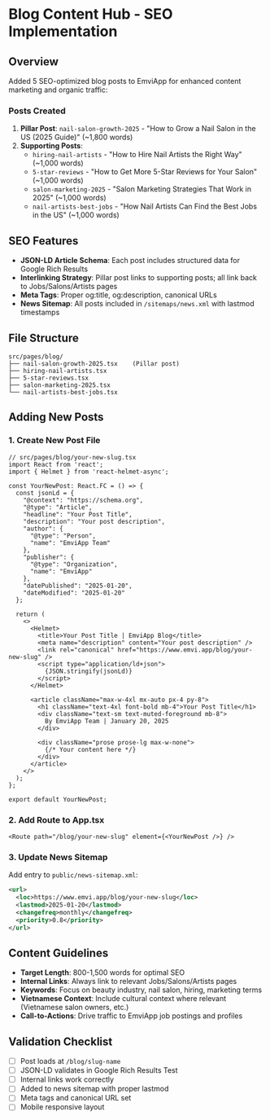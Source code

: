 # Blog Content Hub - SEO Implementation

## Overview
Added 5 SEO-optimized blog posts to EmviApp for enhanced content marketing and organic traffic:

### Posts Created
1. **Pillar Post**: `nail-salon-growth-2025` - "How to Grow a Nail Salon in the US (2025 Guide)" (~1,800 words)
2. **Supporting Posts**:
   - `hiring-nail-artists` - "How to Hire Nail Artists the Right Way" (~1,000 words)
   - `5-star-reviews` - "How to Get More 5-Star Reviews for Your Salon" (~1,000 words)  
   - `salon-marketing-2025` - "Salon Marketing Strategies That Work in 2025" (~1,000 words)
   - `nail-artists-best-jobs` - "How Nail Artists Can Find the Best Jobs in the US" (~1,000 words)

## SEO Features
- **JSON-LD Article Schema**: Each post includes structured data for Google Rich Results
- **Interlinking Strategy**: Pillar post links to supporting posts; all link back to Jobs/Salons/Artists pages
- **Meta Tags**: Proper og:title, og:description, canonical URLs
- **News Sitemap**: All posts included in `/sitemaps/news.xml` with lastmod timestamps

## File Structure
```
src/pages/blog/
├── nail-salon-growth-2025.tsx    (Pillar post)
├── hiring-nail-artists.tsx
├── 5-star-reviews.tsx
├── salon-marketing-2025.tsx
└── nail-artists-best-jobs.tsx
```

## Adding New Posts

### 1. Create New Post File
```tsx
// src/pages/blog/your-new-slug.tsx
import React from 'react';
import { Helmet } from 'react-helmet-async';

const YourNewPost: React.FC = () => {
  const jsonLd = {
    "@context": "https://schema.org",
    "@type": "Article",
    "headline": "Your Post Title",
    "description": "Your post description",
    "author": {
      "@type": "Person",
      "name": "EmviApp Team"
    },
    "publisher": {
      "@type": "Organization",
      "name": "EmviApp"
    },
    "datePublished": "2025-01-20",
    "dateModified": "2025-01-20"
  };

  return (
    <>
      <Helmet>
        <title>Your Post Title | EmviApp Blog</title>
        <meta name="description" content="Your post description" />
        <link rel="canonical" href="https://www.emvi.app/blog/your-new-slug" />
        <script type="application/ld+json">
          {JSON.stringify(jsonLd)}
        </script>
      </Helmet>
      
      <article className="max-w-4xl mx-auto px-4 py-8">
        <h1 className="text-4xl font-bold mb-4">Your Post Title</h1>
        <div className="text-sm text-muted-foreground mb-8">
          By EmviApp Team | January 20, 2025
        </div>
        
        <div className="prose prose-lg max-w-none">
          {/* Your content here */}
        </div>
      </article>
    </>
  );
};

export default YourNewPost;
```

### 2. Add Route to App.tsx
```tsx
<Route path="/blog/your-new-slug" element={<YourNewPost />} />
```

### 3. Update News Sitemap
Add entry to `public/news-sitemap.xml`:
```xml
<url>
  <loc>https://www.emvi.app/blog/your-new-slug</loc>
  <lastmod>2025-01-20</lastmod>
  <changefreq>monthly</changefreq>
  <priority>0.8</priority>
</url>
```

## Content Guidelines
- **Target Length**: 800-1,500 words for optimal SEO
- **Internal Links**: Always link to relevant Jobs/Salons/Artists pages
- **Keywords**: Focus on beauty industry, nail salon, hiring, marketing terms
- **Vietnamese Context**: Include cultural context where relevant (Vietnamese salon owners, etc.)
- **Call-to-Actions**: Drive traffic to EmviApp job postings and profiles

## Validation Checklist
- [ ] Post loads at `/blog/slug-name`
- [ ] JSON-LD validates in Google Rich Results Test
- [ ] Internal links work correctly
- [ ] Added to news sitemap with proper lastmod
- [ ] Meta tags and canonical URL set
- [ ] Mobile responsive layout